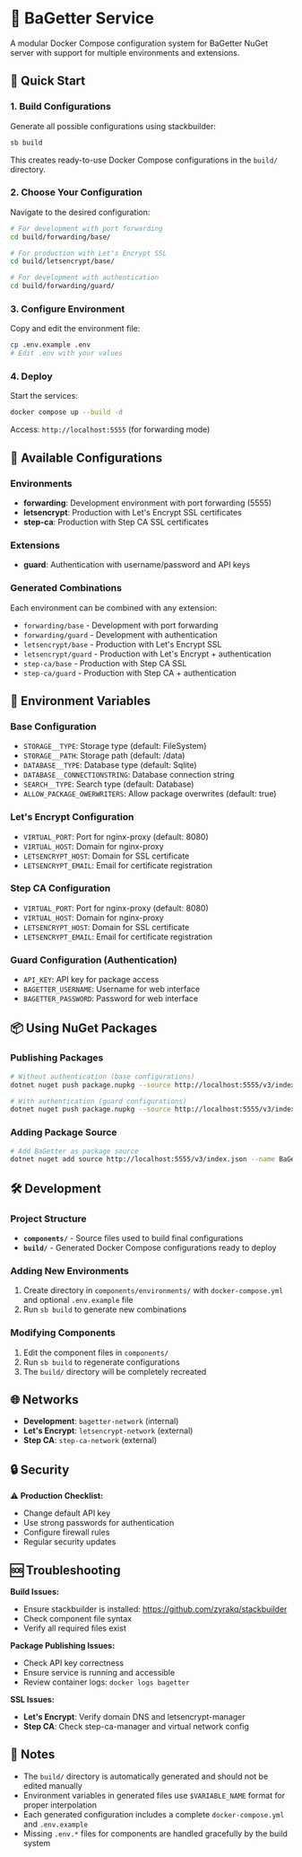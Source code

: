 # 🍰 BaGetter Service

A modular Docker Compose configuration system for BaGetter NuGet server with support for multiple environments and extensions.

## 🚀 Quick Start

### 1. Build Configurations

Generate all possible configurations using stackbuilder:

```bash
sb build
```

This creates ready-to-use Docker Compose configurations in the `build/` directory.

### 2. Choose Your Configuration

Navigate to the desired configuration:

```bash
# For development with port forwarding
cd build/forwarding/base/

# For production with Let's Encrypt SSL
cd build/letsencrypt/base/

# For development with authentication
cd build/forwarding/guard/
```

### 3. Configure Environment

Copy and edit the environment file:

```bash
cp .env.example .env
# Edit .env with your values
```

### 4. Deploy

Start the services:

```bash
docker compose up --build -d
```

Access: `http://localhost:5555` (for forwarding mode)

## 🔧 Available Configurations

### Environments

- **forwarding**: Development environment with port forwarding (5555)
- **letsencrypt**: Production with Let's Encrypt SSL certificates
- **step-ca**: Production with Step CA SSL certificates

### Extensions

- **guard**: Authentication with username/password and API keys

### Generated Combinations

Each environment can be combined with any extension:

- `forwarding/base` - Development with port forwarding
- `forwarding/guard` - Development with authentication
- `letsencrypt/base` - Production with Let's Encrypt SSL
- `letsencrypt/guard` - Production with Let's Encrypt + authentication
- `step-ca/base` - Production with Step CA SSL
- `step-ca/guard` - Production with Step CA + authentication

## 🔧 Environment Variables

### Base Configuration

- `STORAGE__TYPE`: Storage type (default: FileSystem)
- `STORAGE__PATH`: Storage path (default: /data)
- `DATABASE__TYPE`: Database type (default: Sqlite)
- `DATABASE__CONNECTIONSTRING`: Database connection string
- `SEARCH__TYPE`: Search type (default: Database)
- `ALLOW_PACKAGE_OWERWRITERS`: Allow package overwrites (default: true)

### Let's Encrypt Configuration

- `VIRTUAL_PORT`: Port for nginx-proxy (default: 8080)
- `VIRTUAL_HOST`: Domain for nginx-proxy
- `LETSENCRYPT_HOST`: Domain for SSL certificate
- `LETSENCRYPT_EMAIL`: Email for certificate registration

### Step CA Configuration

- `VIRTUAL_PORT`: Port for nginx-proxy (default: 8080)
- `VIRTUAL_HOST`: Domain for nginx-proxy
- `LETSENCRYPT_HOST`: Domain for SSL certificate
- `LETSENCRYPT_EMAIL`: Email for certificate registration

### Guard Configuration (Authentication)

- `API_KEY`: API key for package access
- `BAGETTER_USERNAME`: Username for web interface
- `BAGETTER_PASSWORD`: Password for web interface

## 📦 Using NuGet Packages

### Publishing Packages

```bash
# Without authentication (base configurations)
dotnet nuget push package.nupkg --source http://localhost:5555/v3/index.json

# With authentication (guard configurations)
dotnet nuget push package.nupkg --source http://localhost:5555/v3/index.json --api-key YOUR_API_KEY
```

### Adding Package Source

```bash
# Add BaGetter as package source
dotnet nuget add source http://localhost:5555/v3/index.json --name BaGetter
```

## 🛠️ Development

### Project Structure

- **`components/`** - Source files used to build final configurations
- **`build/`** - Generated Docker Compose configurations ready to deploy

### Adding New Environments

1. Create directory in `components/environments/` with `docker-compose.yml` and optional `.env.example` file
2. Run `sb build` to generate new combinations

### Modifying Components

1. Edit the component files in `components/`
2. Run `sb build` to regenerate configurations
3. The `build/` directory will be completely recreated

## 🌐 Networks

- **Development**: `bagetter-network` (internal)
- **Let's Encrypt**: `letsencrypt-network` (external)
- **Step CA**: `step-ca-network` (external)

## 🔒 Security

⚠️ **Production Checklist:**

- Change default API key
- Use strong passwords for authentication
- Configure firewall rules
- Regular security updates

## 🆘 Troubleshooting

**Build Issues:**

- Ensure stackbuilder is installed: <https://github.com/zyrakq/stackbuilder>
- Check component file syntax
- Verify all required files exist

**Package Publishing Issues:**

- Check API key correctness
- Ensure service is running and accessible
- Review container logs: `docker logs bagetter`

**SSL Issues:**

- **Let's Encrypt**: Verify domain DNS and letsencrypt-manager
- **Step CA**: Check step-ca-manager and virtual network config

## 📝 Notes

- The `build/` directory is automatically generated and should not be edited manually
- Environment variables in generated files use `$VARIABLE_NAME` format for proper interpolation
- Each generated configuration includes a complete `docker-compose.yml` and `.env.example`
- Missing `.env.*` files for components are handled gracefully by the build system

